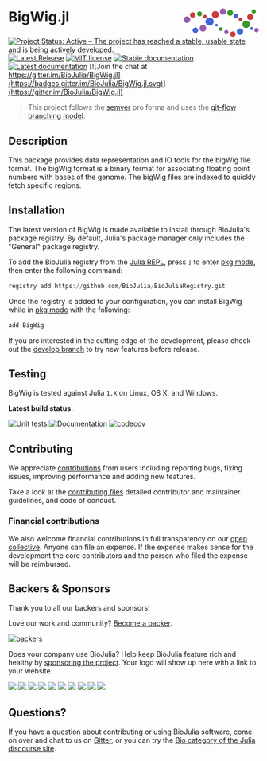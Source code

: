 # <img src="./docs/src/assets/logo.svg" width="30%" align="right" /> BigWig.jl

[![Project Status: Active – The project has reached a stable, usable state and is being actively developed.](https://www.repostatus.org/badges/latest/active.svg)](https://www.repostatus.org/#active)
[![Latest Release](https://img.shields.io/github/release/BioJulia/BigWig.jl.svg)](https://github.com/BioJulia/BigWig.jl/releases/latest)
[![MIT license](https://img.shields.io/badge/license-MIT-green.svg)](https://github.com/BioJulia/BigWig.jl/blob/master/LICENSE)
[![Stable documentation](https://img.shields.io/badge/docs-stable-blue.svg)](https://biojulia.github.io/BigWig.jl/stable)
[![Latest documentation](https://img.shields.io/badge/docs-dev-blue.svg)](https://biojulia.github.io/BigWig.jl/dev/)
[![Join the chat at https://gitter.im/BioJulia/BigWig.jl](https://badges.gitter.im/BioJulia/BigWig.jl.svg)](https://gitter.im/BioJulia/BigWig.jl)

> This project follows the [semver](http://semver.org) pro forma and uses the [git-flow branching model](https://nvie.com/posts/a-successful-git-branching-model/ "original blog post").

## Description
This package provides data representation and IO tools for the bigWig file format.
The bigWig format is a binary format for associating floating point numbers with bases of the genome.
The bigWig files are indexed to quickly fetch specific regions.

## Installation
The latest version of BigWig is made available to install through BioJulia's package registry.
By default, Julia's package manager only includes the "General" package registry.

To add the BioJulia registry from the [Julia REPL](https://docs.julialang.org/en/v1/manual/getting-started/), press `]` to enter [pkg mode](https://docs.julialang.org/en/v1/stdlib/Pkg/), then enter the following command:
```julia
registry add https://github.com/BioJulia/BioJuliaRegistry.git
```

Once the registry is added to your configuration, you can install BigWig while in [pkg mode](https://docs.julialang.org/en/v1/stdlib/Pkg/) with the following:
```julia
add BigWig
```

If you are interested in the cutting edge of the development, please check out the [develop branch](https://github.com/BioJulia/BigWig.jl/tree/develop) to try new features before release.


## Testing
BigWig is tested against Julia `1.X` on Linux, OS X, and Windows.

**Latest build status:**

[![Unit tests](https://github.com/BioJulia/BigWig.jl/workflows/Unit%20tests/badge.svg?branch=master)](https://github.com/BioJulia/BigWig.jl/actions?query=workflow%3A%22Unit+tests%22+branch%3Amaster)
[![Documentation](https://github.com/BioJulia/BigWig.jl/workflows/Documentation/badge.svg?branch=master)](https://github.com/BioJulia/BigWig.jl/actions?query=workflow%3ADocumentation+branch%3Amaster)
[![codecov](https://codecov.io/gh/BioJulia/BigWig.jl/branch/master/graph/badge.svg)](https://codecov.io/gh/BioJulia/BigWig.jl)

## Contributing
We appreciate [contributions](https://github.com/BioJulia/BigWig.jl/graphs/contributors) from users including reporting bugs, fixing issues, improving performance and adding new features.

Take a look at the [contributing files](https://github.com/BioJulia/Contributing) detailed contributor and maintainer guidelines, and code of conduct.

### Financial contributions
We also welcome financial contributions in full transparency on our [open collective](https://opencollective.com/biojulia).
Anyone can file an expense.
If the expense makes sense for the development the core contributors and the person who filed the expense will be reimbursed.


## Backers & Sponsors
Thank you to all our backers and sponsors!

Love our work and community? [Become a backer](https://opencollective.com/biojulia#backer).

[![backers](https://opencollective.com/biojulia/backers.svg?width=890)](https://opencollective.com/biojulia#backers)

Does your company use BioJulia?
Help keep BioJulia feature rich and healthy by [sponsoring the project](https://opencollective.com/biojulia#sponsor).
Your logo will show up here with a link to your website.

[![](https://opencollective.com/biojulia/sponsor/0/avatar.svg)](https://opencollective.com/biojulia/sponsor/0/website)
[![](https://opencollective.com/biojulia/sponsor/1/avatar.svg)](https://opencollective.com/biojulia/sponsor/1/website)
[![](https://opencollective.com/biojulia/sponsor/2/avatar.svg)](https://opencollective.com/biojulia/sponsor/2/website)
[![](https://opencollective.com/biojulia/sponsor/3/avatar.svg)](https://opencollective.com/biojulia/sponsor/3/website)
[![](https://opencollective.com/biojulia/sponsor/4/avatar.svg)](https://opencollective.com/biojulia/sponsor/4/website)
[![](https://opencollective.com/biojulia/sponsor/5/avatar.svg)](https://opencollective.com/biojulia/sponsor/5/website)
[![](https://opencollective.com/biojulia/sponsor/6/avatar.svg)](https://opencollective.com/biojulia/sponsor/6/website)
[![](https://opencollective.com/biojulia/sponsor/7/avatar.svg)](https://opencollective.com/biojulia/sponsor/7/website)
[![](https://opencollective.com/biojulia/sponsor/8/avatar.svg)](https://opencollective.com/biojulia/sponsor/8/website)
[![](https://opencollective.com/biojulia/sponsor/9/avatar.svg)](https://opencollective.com/biojulia/sponsor/9/website)


## Questions?
If you have a question about contributing or using BioJulia software, come on over and chat to us on [Gitter](https://gitter.im/BioJulia/General), or you can try the [Bio category of the Julia discourse site](https://discourse.julialang.org/c/domain/bio).
